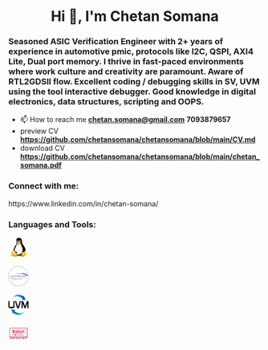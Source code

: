 <h1 align="center">Hi 👋, I'm Chetan Somana</h1>
<h3 align="left">Seasoned ASIC Verification Engineer with 2+ years of experience in automotive pmic, protocols like I2C, QSPI, AXI4 Lite, Dual port memory. I thrive in fast-paced environments where work culture and creativity are paramount. Aware of RTL2GDSII flow. Excellent coding / debugging skills in SV, UVM using the tool interactive debugger. Good knowledge in digital electronics, data structures, scripting and OOPS.</h3>

- 📫 How to reach me **chetan.somana@gmail.com** **7093879657**
- preview CV **https://github.com/chetansomana/chetansomana/blob/main/CV.md**
- download CV **https://github.com/chetansomana/chetansomana/blob/main/chetan_somana.pdf**

<h3 align="left">Connect with me:</h3>
<p align="left"> https://www.linkedin.com/in/chetan-somana/
</p>

<h3 align="left">Languages and Tools:</h3>
<p align="left"> <a href="https://www.linux.org/" target="_blank" rel="noreferrer"> <img src="https://raw.githubusercontent.com/devicons/devicon/master/icons/linux/linux-original.svg" alt="linux" width="40" height="40"/> </a>

</p>
<p align="left">
  <a href="https://ieeexplore.ieee.org/document/8299595" target="_blank" rel="noreferrer"> <img src="https://github.com/chetansomana/vim_public/blob/master/1692033337201.png" alt="system verilog" width="40" height="40"/> </a>
</p>
  <p align="left">
  <a href="https://www.accellera.org/downloads/standards/uvm" target="_blank" rel="noreferrer"> <img src="https://github.com/chetansomana/vim_public/blob/master/uvm.jpg" alt="uvm" width="40" height="40"/> </a>
</p>

</p>
  <p align="left">
  <a href="https://www.cadence.com/en_US/home/tools/system-design-and-verification/simulation-and-testbench-verification/xcelium-simulator.html" target="_blank" rel="noreferrer"> <img src="https://github.com/chetansomana/vim_public/blob/master/Cadence_Design_Systems_Xcelium_Infographic.jpg" alt="uvm" width="40" height="40"/> </a>
</p>

